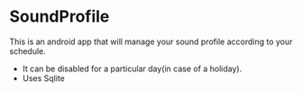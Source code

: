 # SoundProfile
This is an android app that will manage your sound profile according to your schedule.

* It can be disabled for a particular day(in case of a holiday).
* Uses Sqlite
